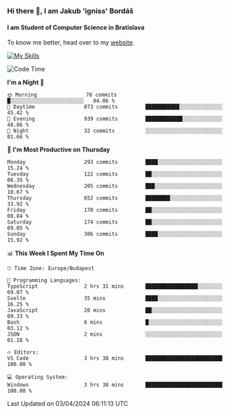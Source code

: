### Hi there 👋, I am Jakub 'igniss' Bordáš

#### I am Student of Computer Science in Bratislava
To know me better, head over to my [website](https://bordas.sk).

[![My Skills](https://skillicons.dev/icons?i=js,html,css,figma,svelte,java,kotlin,python,postgresql,typescript,nest,nodejs)](https://bordas.sk)


<!--START_SECTION:waka-->
![Code Time](http://img.shields.io/badge/Code%20Time-1%2C452%20hrs%2029%20mins-blue)

**I'm a Night 🦉** 

```text
🌞 Morning                78 commits          █░░░░░░░░░░░░░░░░░░░░░░░░   04.06 % 
🌆 Daytime                873 commits         ███████████░░░░░░░░░░░░░░   45.42 % 
🌃 Evening                939 commits         ████████████░░░░░░░░░░░░░   48.86 % 
🌙 Night                  32 commits          ░░░░░░░░░░░░░░░░░░░░░░░░░   01.66 % 
```
📅 **I'm Most Productive on Thursday** 

```text
Monday                   293 commits         ████░░░░░░░░░░░░░░░░░░░░░   15.24 % 
Tuesday                  122 commits         ██░░░░░░░░░░░░░░░░░░░░░░░   06.35 % 
Wednesday                205 commits         ███░░░░░░░░░░░░░░░░░░░░░░   10.67 % 
Thursday                 652 commits         ████████░░░░░░░░░░░░░░░░░   33.92 % 
Friday                   170 commits         ██░░░░░░░░░░░░░░░░░░░░░░░   08.84 % 
Saturday                 174 commits         ██░░░░░░░░░░░░░░░░░░░░░░░   09.05 % 
Sunday                   306 commits         ████░░░░░░░░░░░░░░░░░░░░░   15.92 % 
```


📊 **This Week I Spent My Time On** 

```text
🕑︎ Time Zone: Europe/Budapest

💬 Programming Languages: 
TypeScript               2 hrs 31 mins       █████████████████░░░░░░░░   69.07 % 
Svelte                   35 mins             ████░░░░░░░░░░░░░░░░░░░░░   16.25 % 
JavaScript               20 mins             ██░░░░░░░░░░░░░░░░░░░░░░░   09.33 % 
Bash                     6 mins              █░░░░░░░░░░░░░░░░░░░░░░░░   03.12 % 
JSON                     2 mins              ░░░░░░░░░░░░░░░░░░░░░░░░░   01.28 % 

🔥 Editors: 
VS Code                  3 hrs 38 mins       █████████████████████████   100.00 % 

💻 Operating System: 
Windows                  3 hrs 38 mins       █████████████████████████   100.00 % 
```


 Last Updated on 03/04/2024 06:11:13 UTC
<!--END_SECTION:waka-->
